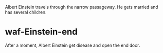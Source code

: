 Albert Einstein travels through the narrow passageway. He gets married and has several children.

# waf-Einstein-end
After a moment, Albert Einstein get disease and open the end door.
